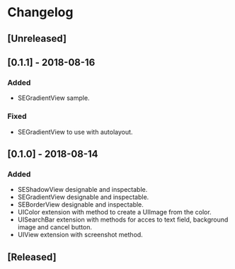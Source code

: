 # Changelog

## [Unreleased]

## [0.1.1] - 2018-08-16

### Added
- SEGradientView sample.

### Fixed
- SEGradientView to use with autolayout.

## [0.1.0] - 2018-08-14

### Added
- SEShadowView designable and inspectable.
- SEGradientView designable and inspectable.
- SEBorderView designable and inspectable.
- UIColor extension with method to create a UIImage from the color.
- UISearchBar extension with methods for acces to text field, background image and cancel button.
- UIView extension with screenshot method.

## [Released]
